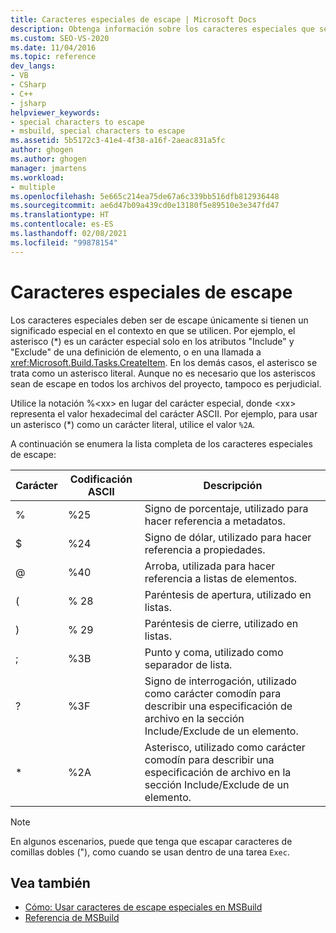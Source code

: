 ```yaml
---
title: Caracteres especiales de escape | Microsoft Docs
description: Obtenga información sobre los caracteres especiales que se deben escapar únicamente si tienen un significado especial en el contexto en que se utilicen.
ms.custom: SEO-VS-2020
ms.date: 11/04/2016
ms.topic: reference
dev_langs:
- VB
- CSharp
- C++
- jsharp
helpviewer_keywords:
- special characters to escape
- msbuild, special characters to escape
ms.assetid: 5b5172c3-41e4-4f38-a16f-2aeac831a5fc
author: ghogen
ms.author: ghogen
manager: jmartens
ms.workload:
- multiple
ms.openlocfilehash: 5e665c214ea75de67a6c339bb516dfb812936448
ms.sourcegitcommit: ae6d47b09a439cd0e13180f5e89510e3e347fd47
ms.translationtype: HT
ms.contentlocale: es-ES
ms.lasthandoff: 02/08/2021
ms.locfileid: "99878154"
---
```

# <a name="special-characters-to-escape"></a>Caracteres especiales de escape

Los caracteres especiales deben ser de escape únicamente si tienen un significado especial en el contexto en que se utilicen. Por ejemplo, el asterisco (*) es un carácter especial solo en los atributos "Include" y "Exclude" de una definición de elemento, o en una llamada a <xref:Microsoft.Build.Tasks.CreateItem>. En los demás casos, el asterisco se trata como un asterisco literal. Aunque no es necesario que los asteriscos sean de escape en todos los archivos del proyecto, tampoco es perjudicial.

 Utilice la notación %\<xx> en lugar del carácter especial, donde \<xx> representa el valor hexadecimal del carácter ASCII. Por ejemplo, para usar un asterisco (*) como un carácter literal, utilice el valor `%2A`.

 A continuación se enumera la lista completa de los caracteres especiales de escape:

|Carácter|Codificación ASCII|Descripción|
|---------|----------|-----------|
|%|%25|Signo de porcentaje, utilizado para hacer referencia a metadatos.|
|$|%24|Signo de dólar, utilizado para hacer referencia a propiedades.|
|@|%40|Arroba, utilizada para hacer referencia a listas de elementos.|
|(|% 28|Paréntesis de apertura, utilizado en listas.|
|)|% 29|Paréntesis de cierre, utilizado en listas.|
|;|%3B|Punto y coma, utilizado como separador de lista.|
|?|%3F|Signo de interrogación, utilizado como carácter comodín para describir una especificación de archivo en la sección Include/Exclude de un elemento.|
|* |%2A|Asterisco, utilizado como carácter comodín para describir una especificación de archivo en la sección Include/Exclude de un elemento.|

> [!NOTE]
> En algunos escenarios, puede que tenga que escapar caracteres de comillas dobles ("), como cuando se usan dentro de una tarea `Exec`.

## <a name="see-also"></a>Vea también

- [Cómo: Usar caracteres de escape especiales en MSBuild](../msbuild/how-to-escape-special-characters-in-msbuild.md)
- [Referencia de MSBuild](../msbuild/msbuild-reference.md)

